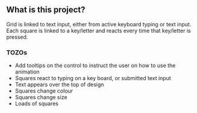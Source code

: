 ## What is this project?

Grid is linked to text input, either from active keyboard typing or text input. Each square is linked to a key/letter and reacts every time that key/letter is pressed.

### TOZOs

- Add tooltips on the control to instruct the user on how to use the animation
- Squares react to typing on a key board, or submitted text input
- Text appears over the top of design
- Squares change colour
- Squares change size
- Loads of squares
